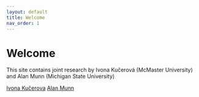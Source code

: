 ```yaml
---
layout: default
title: Welcome
nav_order: 1
---
```


# Welcome
This site contains joint research by Ivona Kučerová (McMaster University) and Alan Munn (Michigan State University)



[Ivona Kučerova](mailto:ivona@alum.mit.edu)
[Alan Munn](mailto:alan.munn@terpalum.umd.edu)
